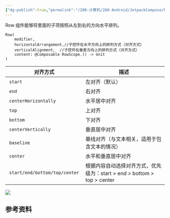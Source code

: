 ```yaml
---
{"dg-publish":true,"permalink":"/200-计算机/260-Android/JetpackCompose/Row/","tags":["JetpackCompose/布局组件"],"noteIcon":""}
---
```


Row 组件能够将里面的子项按照从左到右的方向水平排列。

```
Row(  
    modifier,  
    horizontalArrangement,//子控件在水平方向上的排列方式（对齐方式）  
    verticalAlignment,  //子控件在垂直方向上的排列方式（对齐方式）  
    content: @Composable RowScope.() -> Unit  
)
```


| 对齐方式 | 描述 |
| ----------------------------- | ------------------------------------------------ |
| `start` | 左对齐（默认） |
| `end` | 右对齐 |
| `centerHorizontally` | 水平居中对齐 |
| `top` | 上对齐 |
| `bottom` | 下对齐 | 
| `centerVertically` | 垂直居中对齐 |
| `baseline` | 基线对齐（与文本相关，适用于包含文本的情况） |
| `center` | 水平和垂直居中对齐 | 
| `start/end/bottom/top/center` | 根据内容自动选择对齐方式，优先级为：start > end > bottom > top > center |

![](https://i.imgur.com/6nAA7Jy.png)

## 参考资料